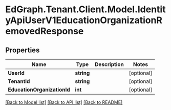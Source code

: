 # EdGraph.Tenant.Client.Model.IdentityApiUserV1EducationOrganizationRemovedResponse

## Properties

Name | Type | Description | Notes
------------ | ------------- | ------------- | -------------
**UserId** | **string** |  | [optional] 
**TenantId** | **string** |  | [optional] 
**EducationOrganizationId** | **int** |  | [optional] 

[[Back to Model list]](../README.md#documentation-for-models) [[Back to API list]](../README.md#documentation-for-api-endpoints) [[Back to README]](../README.md)

